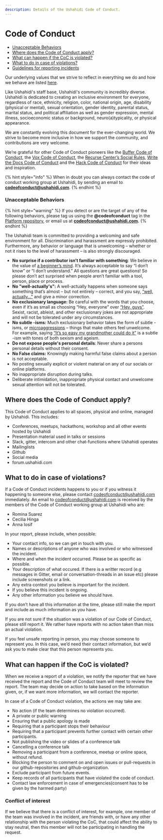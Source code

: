 ```yaml
---
description: Details of the Ushahidi Code of Conduct.
---
```


# Code of Conduct

* [Unacceptable Behaviors](./#unacceptable-behaviors)
* [Where does the Code of Conduct apply?](./#where-does-the-code-of-conduct-apply)
* [What can happen if the CoC is violated?](./#what-can-happen-if-the-coc-is-violated)
* [What to do in case of violations?](./#what-to-do-in-case-of-violations)
* [Guidelines for reporting incidents](./#guidelines-for-reporting-incidents)

Our underlying values that we strive to reflect in everything we do and how we behave are listed [here](values.md).

Like Ushahidi's staff base, Ushahidi's community is incredibly diverse. Ushahidi is dedicated to creating an inclusive environment for everyone, regardless of race, ethnicity, religion, color, national origin, age, disability \(physical or mental\), sexual orientation, gender identity, parental status, marital status, and political affiliation as well as gender expression, mental illness, socioeconomic status or background, neuro\(a\)typicality, or physical appearance.

We are constantly evolving this document for the ever-changing world. We strive to become more inclusive in how we support the community, and contributions are very welcome.

We’re grateful for other Code of Conduct pioneers like the [Buffer Code of Conduct](https://open.buffer.com/code-of-conduct/), the [Vox Code of Conduct](http://code-of-conduct.voxmedia.com/?_ga=1.62865454.308680892.1455143920), the [Recurse Center’s Social Rules](https://www.recurse.com/manual#sub-sec-social-rules), [Write the Docs Code of Conduct](https://www.writethedocs.org/code-of-conduct/) and the [Hack Code of Conduct](https://hackcodeofconduct.org/) for their ideas and inspiration.

{% hint style="info" %}
When in doubt you can always contact the code of conduct working group at Ushahidi, by sending an email to **codeofconduct@ushahidi.com**.
{% endhint %}

### Unacceptable Behaviors

{% hint style="warning" %}
If you detect or are the target of any of the following behaviors, please tag us using the **@codeofconduct** tag in the [Platform repository](https://github.com/ushahidi/platform), or email us at **codeofconduct@ushahidi.com.**
{% endhint %}

The Ushahidi team is committed to providing a welcoming and safe environment for all. Discrimination and harassment are expressly prohibited. Furthermore, any behavior or language that is unwelcoming – whether or not it rises to the level of harassment – is also strongly discouraged.

* **No surprise if a contributor isn’t familiar with something**: We believe in the value of [a beginner’s mind](https://open.buffer.com/no-idea/). It’s always acceptable to say “I don’t know” or “I don’t understand.” All questions are great questions! So please don’t act surprised when people aren’t familiar with a tool, person, place or process. 
* **No "well-actually's":** A well-actually happens when someone says something that’s almost – but not entirely – correct, and you say, [“well, actually…”](https://open.buffer.com/customer-service-emails-words/) and give a minor correction.
* **No exclusionary language:** Be careful with the words that you choose, even if it’s as small as choosing “Hey, everyone” over [“Hey, guys”](https://open.buffer.com/diversity-mistakes/). Sexist, racist, ableist, and other exclusionary jokes are not appropriate and will not be tolerated under any circumstances. 
* **No subtle -isms:** Much exclusionary behavior takes the form of subtle -isms, or [microaggressions](https://open.buffer.com/inclusive-language-tech/) – things that make others feel unwelcome. For example, saying [“It’s so easy my grandmother could do it”](https://open.buffer.com/diversity-mistakes/) is a subtle -ism with tones of both sexism and ageism.
* **Do not expose people's personal details**: Never share a persons personal details without their consent.
* **No False claims:** Knowingly making harmful false claims about a person is not acceptable.
* No posting sexually explicit or violent material on any of our socials or online platforms.
* No inappropriate disruption during talks.
* Deliberate intimidation, inappropriate physical contact and unwelcome sexual attention will not be tolerated.

## Where does the Code of Conduct apply?

This Code of Conduct applies to all spaces, physical and online, managed by Ushahidi. This includes:

* Conferences, meetups, hackathons, workshop and all other events hosted by Ushahidi
* Presentation material used in talks or sessions
* Slack, gitter, intercom and other chat-functions where Ushahidi operates
* Mailinglists
* Github
* Social media
* forum.ushahidi.com

## What to do in case of violations?

If a Code of Conduct incidents happens to you or if you witness it happening to someone else, please contact codeofconduct@ushahidi.com immediately. An email to codeofconduct@ushahidi.com is received by the members of the Code of Conduct working group at Ushahidi who are:

* Romina Suarez
* Cecilia Hinga
* Anna Iosif

In your report, please include, when possible:

* Your contact info, so we can get in touch with you.
* Names or descriptions of anyone who was involved or who witnessed the incident.
* Where and when the incident occurred. Please be as specific as possible.
* Your description of what occured. If there is a writter record \(e.g messages in Gitter, email or conversation-threads in an issue etc\) please include screenshots or a link.
* Any extra context you believe is important for the incident.
* If you believe this incident is ongoing.
* Any other information you believe we should have.

If you don’t have all this information at the time, please still make the report and include as much information as you have.

If you are not sure if the situation was a violation of our Code of Conduct, please still report it. We rather have reports with no action taken than miss an actual violation.

If you feel unsafe reporting in person, you may choose someone to represent you. In this case, we’d need their contact information, but we’d ask you to make clear that this person represents you.

## What can happen if the CoC is violated?

When we receive a report of a violation, we notify the reporter that we have received the report and the Code of Conduct team will meet to review the report. The team may decide on action to take based on the information given, or, if we want more information, we will contact the reporter.

In case of a Code of Conduct violation, the actions we may take are:

* No action \(if the team determines no violation occurred\).
* A private or public warning
* Ensuring that a public apology is made
* Requiring that a participant stops their behaviour
* Requiring that a participant prevents further contact with certain other participants.
* Not publishing the video or slides of a conference talk
* Cancelling a conference talk
* Removing a participant from a conference, meetup or online space, without refund.
* Blocking the person to comment on and open issues or pull-requests in our github-repositories and github-organization.
* Exclude participant from future events.
* Keep records of all participants that have violated the code of conduct.
* Contact law enforcement in case of emergencies\(consent has to be given by the harmed party\)

### **Conflict of interest**

If we believe that there is a conflict of interest, for example, one member of the team was involved in the incident, are friends with, or have any other relationship with the person violating the CoC, that could affect the ability to stay neutral, then this member will not be participating in handling the request.

